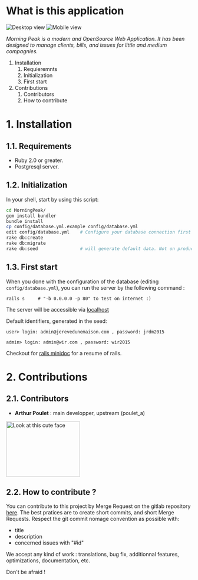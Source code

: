 # What is this application

![Desktop view](http://i.imgur.com/oxE9LR1.png)
![Mobile view](http://imgur.com/bnYHYJ6l.png)

_Morning Peak is a modern and OpenSource Web Application.
It has been designed to manage clients, bills, and issues for little and medium compagnies._

1. Installation
	1. Requieremnts
	2. Initialization
	3. First start
2. Contributions
	1. Contributors
	2. How to contribute

# 1. Installation

## 1.1. Requirements

- Ruby 2.0 or greater.
- Postgresql server.

## 1.2. Initialization

In your shell, start by using this script:
```bash
cd MorningPeak/
gem install bundler
bundle install
cp config/database.yml.example config/database.yml
edit config/database.yml	# Configure your database connection first
rake db:create
rake db:migrate
rake db:seed				# will generate default data. Not on production ;)
```

## 1.3. First start

When you done with the configuration of the database (editing ``config/database.yml``),
you can run the server by the following command :
```
rails s		# "-b 0.0.0.0 -p 80" to test on internet :)
```

The server will be accessible via [localhost](http://localhost:3000)

Default identifiers, generated in the seed:

``user> login: admin@jerevedunemaison.com , password: jrdm2015``

``admin> login: admin@wir.com , password: wir2015``

Checkout for [rails minidoc](RailsMinidoc.md) for a resume of rails.


# 2. Contributions

## 2.1. Contributors
- __Arthur Poulet__ : main developper, upstream (poulet_a)
<img alt="Look at this cute face" src="https://pbs.twimg.com/media/CJ_ErJ2W8AAdev3.jpg" width="200" height="150" />

## 2.2. How to contribute ?

You can contribute to this project by Merge Request on the gitlab repository [here](https://gitlab.com/poulet_a/MorningPeak).
The best pratices are to create short commits, and short Merge Requests. Respect the git commit nomage convention as possible with:

- title
- description
- concerned issues with "#id"

We accept any kind of work : translations, bug fix, additionnal features, optimizations, documentation, etc.

Don't be afraid !
